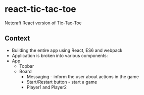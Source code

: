 # react-tic-tac-toe

Netcraft React version of Tic-Tac-Toe

## Context

* Building the entire app using React, ES6 and webpack
* Application is broken into various components:
* App
	* Topbar
	* Board
		* Messaging - inform the user about actions in the game
		* Start/Restart button -  start a game
		* Player1 and Player2

